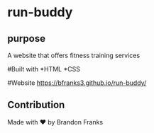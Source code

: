 # run-buddy

## purpose
A website that offers fitness training services

#Built with
*HTML
*CSS

#Website
https://bfranks3.github.io/run-buddy/

## Contribution
Made with ❤️ by Brandon Franks

